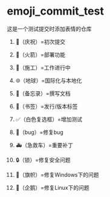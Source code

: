 # emoji_commit_test
这是一个测试提交时添加表情的仓库
1. :tada:（庆祝）=初次提交
2. :rocket:（火箭）=部署功能
3. :construction:（施工）=工作进行中
4. :globe_with_meridians:（地球）=国际化与本地化
5. :memo:（备忘录）=撰写文档
6. :bookmark:（书签）=发行/版本标签  
 
7. :white_check_mark:（白色复选框）=增加测试  
 
8. :bug:（bug）=修复bug
9. :ambulance:（急救车）=重要补丁
10. :lock:（锁）=修复安全问题
11. :checkered_flag:（旗帜）=修复Windows下的问题
12. :penguin:（企鹅）=修复Linux下的问题
